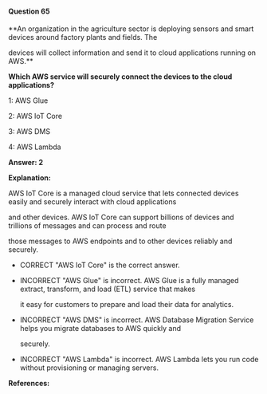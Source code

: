 #### Question  65


**An organization in the agriculture sector is deploying sensors and smart devices around factory plants and fields. The

devices will collect information and send it to cloud applications running on AWS.**


**Which AWS service will securely connect the devices to the cloud applications?**


1: AWS Glue


2: AWS IoT Core


3: AWS DMS


4: AWS Lambda


**Answer: 2**


**Explanation:**


AWS IoT Core is a managed cloud service that lets connected devices easily and securely interact with cloud applications

and other devices. AWS IoT Core can support billions of devices and trillions of messages and can process and route

those messages to AWS endpoints and to other devices reliably and securely.


- CORRECT "AWS IoT Core" is the correct answer.


- INCORRECT "AWS Glue" is incorrect. AWS Glue is a fully managed extract, transform, and load (ETL) service that makes

  it easy for customers to prepare and load their data for analytics.


- INCORRECT "AWS DMS" is incorrect. AWS Database Migration Service helps you migrate databases to AWS quickly and

  securely.


- INCORRECT "AWS Lambda" is incorrect. AWS Lambda lets you run code without provisioning or managing servers.


**References:**

